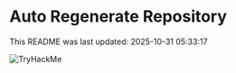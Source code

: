 # Auto Regenerate Repository

This README was last updated: 2025-10-31 05:33:17

 ![TryHackMe](https://tryhackme.com/badge/533634)